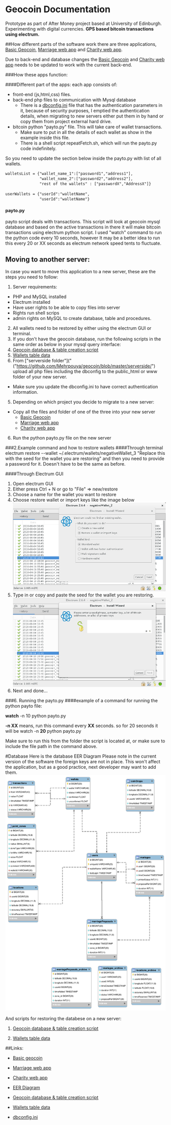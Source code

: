 # Geocoin Documentation
Prototype as part of After Money project based at University of Edinburgh. Experimenting with digital currencies. **GPS based bitcoin transactions using electrum.**


##How different parts of the software work
there are three applications, [Basic Geocoin](##Links "Basic geocoin"), [Marriage web app](##Links "Marriage web app") and [Charity web app](##Links "Charity web app").

Due to back-end and database changes the [Basic Geocoin](##Links "Basic geocoin") and [Charity web app](##Links "Charity web app") needs to be updated to work with the current back-end.

###How these apps function:

####Different part of the apps:
each app consists of:
- front-end (js,html,css) files.
- back-end php files to communication with Mysql database
  - There is a [dbconfig.ini](##Links "dbconfig.ini") file that has the authentication parameters in it, because of security purposes, I emptied the authentication details, when migrating to new servers either put them in by hand or copy them from project external hard drive.
- bitcoin python "payto.py" file. This will take care of wallet transactions.
  - Make sure to put in all the details of each wallet as show in the example inside this file.
  - There is a shell script repeatFetch.sh, which will run the payto.py code indefinitely.

So you need to update the section below inside the payto.py with list of all wallets.
```
walletsList = {"wallet_name_1":["password1","address1"],
               "wallet_name_2":["password2","address2"],
               "rest of the wallets" : ["passwordX","AddressX"]}

userWallets = {"userId":"walletName",
               "userId":"walletName"}
```
#### payto.py
payto script deals with transactions. This script will look at geocoin mysql database and based on the active transactions in there it will make bitcoin transactions using electrum python script.
I used "watch" command to run the python code every 10 seconds, however It may be a better idea to run this every 20 or XX seconds as electrum network speed tents to fluctuate.

## Moving to another server:
In case you want to move this application to a new server, these are the steps you need to follow:

1. Server requirements:
  - PHP and MySQL installed
  - Electrum installed
  - Have user rights to be able to copy files into server
  - Rights run shell scrips
  - admin rights on MySQL to create database, table and procedures.
2. All wallets need to be restored by either using the electrum GUI or terminal.
3. If you don't have the geocoin database, run the following scripts in the same order as below in your mysql query interface:
  1. [Geocoin database & table creation script]("https://github.com/Mehrpouya/geocoin/blob/master/serverside/geocoin_app%20Create%20database%20structure%20script.sql")
  2. [Wallets table data]("https://github.com/Mehrpouya/geocoin/blob/master/serverside/geocoin_app%20data%20for%20wallets.sql")
4. From ["serverside folder"]("("https://github.com/Mehrpouya/geocoin/blob/master/serverside/") upload all php files including the dbconfig to the public_html or www folder of your new server.
  - Make sure you update the dbconfig.ini to have correct authentication information.
5. Depending on which project you decide to migrate to a new server:
  - Copy all the files and folder of one of the three into your new server
      - [Basic Geocoin](##Links "Basic geocoin")
      - [Marriage web app](##Links "Marriage web app")
      - [Charity web app](##Links "Charity web app")
6. Run the python payto.py file on the new server



###2.Example command and how to restore wallets
####Through terminal
electrum restore --wallet ~/.electrum/wallets/negativeWallet_3 "Replace this with the seed for the wallet you are restoring"
and then you need to provide a password for it. Doesn't have to be the same as before.

####Through Electrum GUI
1. Open electrum GUI
2. Either press Ctrl + N or go to "File" => new/restore
3. Choose a name for the wallet you want to restore
4. Choose restore wallet or import keys like the image below
  ![Choose restore wallet or import keys like the image below](https://github.com/Mehrpouya/geocoin/blob/master/restoreWallet.png)
5. Type in or copy and paste the seed for the wallet you are restoring.
  ![seed](https://github.com/Mehrpouya/geocoin/blob/master/restoreWallet2.png)
6. Next and done...

###6. Running the payto.py
####example of a command for running the python payto file:

**watch** -n 10 python payto.py

**-n XX** means, run this command every **XX** seconds. so for 20 seconds it will be
watch -n **20** python payto.py

Make sure to run this from the folder the script is located at, or make sure to include the file path in the command above.





#Database
Here is the database EER Diagram
Please note in the current version of the software the foreign keys are not in place. This won't affect the application, but as a good practice, next developer may want to add them.
![EER Diagram](https://github.com/Mehrpouya/geocoin/blob/master/marriage%20database%20model.png)

And scripts for restoring the databese on a new server:

1. [Geocoin database & table creation script](##Links "Geocoin database & table creation script")

2. [Wallets table data](##Links "Wallets table data")



##Links:
- [Basic geocoin](https://github.com/Mehrpouya/geocoin/tree/master/basicGeocoin "Basic geocoin")

- [Marriage web app](https://github.com/Mehrpouya/geocoin/tree/master/marriage "Marriage web app")
- [Charity web app](https://github.com/Mehrpouya/geocoin/tree/master/charity "Charity web app")
- [EER Diagram](https://github.com/Mehrpouya/geocoin/blob/master/marriage%20database%20model.png)
- [Geocoin database & table creation script]("https://github.com/Mehrpouya/geocoin/blob/master/serverside/geocoin_app%20Create%20database%20structure%20script.sql")
- [Wallets table data]("https://github.com/Mehrpouya/geocoin/blob/master/serverside/geocoin_app%20data%20for%20wallets.sql")
- [dbconfig.ini]("https://github.com/Mehrpouya/geocoin/blob/master/dbconfig.ini")
